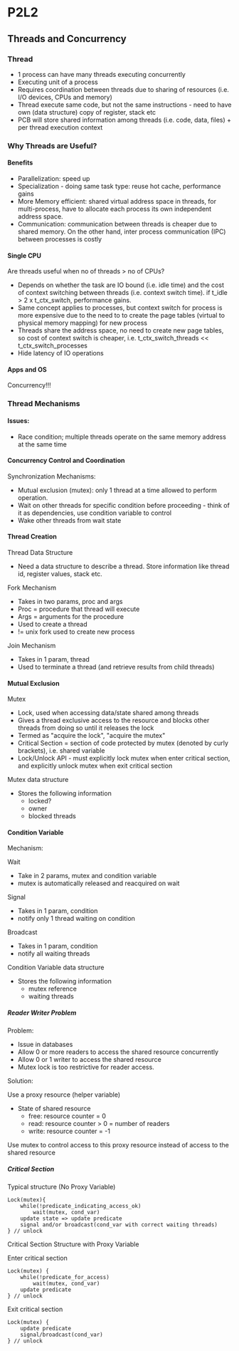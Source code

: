 # P2L2

## Threads and Concurrency

### Thread
- 1 process can have many threads executing concurrently
- Executing unit of a process
- Requires coordination between threads due to sharing of resources (i.e. I/O devices, CPUs and memory)
- Thread execute same code, but not the same instructions - need to have own (data structure) copy of register, stack etc
- PCB will store shared information among threads (i.e. code, data, files) + per thread execution context

### Why Threads are Useful?

#### Benefits
- Parallelization: speed up
- Specialization - doing same task type: reuse hot cache, performance gains
- More Memory efficient: shared virtual address space in threads, for multi-process, have to allocate each process its own independent address space.
- Communication: communication between threads is cheaper due to shared memory. On the other hand, inter process communication (IPC) between processes is costly

#### Single CPU

Are threads useful when no of threads > no of CPUs?

- Depends on whether the task are IO bound (i.e. idle time) and the cost of context switching between threads (i.e. context switch time). if t_idle > 2 x t_ctx_switch, performance gains.
- Same concept applies to processes, but context switch for process is more expensive due to the need to to create the page tables (virtual to physical memory mapping) for new process
- Threads share the address space, no need to create new page tables, so cost of context switch is cheaper, i.e. t_ctx_switch_threads << t_ctx_switch_processes
- Hide latency of IO operations

#### Apps and OS

Concurrency!!!

### Thread Mechanisms

#### Issues:
- Race condition; multiple threads operate on the same memory address at the same time

#### Concurrency Control and Coordination

Synchronization Mechanisms:

- Mutual exclusion (mutex): only 1 thread at a time allowed to perform operation. 
- Wait on other threads for specific condition before proceeding - think of it as dependencies, use condition variable to control
- Wake other threads from wait state

#### Thread Creation

Thread Data Structure
- Need a data structure to describe a thread. Store information like thread id, register values, stack etc.

Fork Mechanism
- Takes in two params, proc and args
- Proc = procedure that thread will execute
- Args = arguments for the procedure
- Used to create a thread
- != unix fork used to create new process

Join Mechanism
- Takes in 1 param, thread
- Used to terminate a thread (and retrieve results from child threads)

#### Mutual Exclusion

Mutex
- Lock, used when accessing data/state shared among threads
- Gives a thread exclusive access to the resource and blocks other threads from doing so until it releases the lock
- Termed as "acquire the lock", "acquire the mutex"
- Critical Section = section of code protected by mutex (denoted by curly brackets), i.e. shared variable
- Lock/Unlock API - must explicitly lock mutex when enter critical section, and explicitly unlock mutex when exit critical section

Mutex data structure
- Stores the following information
    - locked?
    - owner
    - blocked threads

#### Condition Variable

Mechanism:

Wait
- Take in 2 params, mutex and condition variable
- mutex is automatically released and reacquired on wait

Signal
- Takes in 1 param, condition
- notify only 1 thread waiting on condition

Broadcast
- Takes in 1 param, condition
- notify all waiting threads

Condition Variable data structure
- Stores the following information
    - mutex reference
    - waiting threads

##### Reader Writer Problem

Problem:
- Issue in databases
- Allow 0 or more readers to access the shared resource concurrently
- Allow 0 or 1 writer to access the shared resource
- Mutex lock is too restrictive for reader access.

Solution:

Use a proxy resource (helper variable)
- State of shared resource
    - free: resource counter = 0
    - read: resource counter > 0 = number of readers
    - write: resource counter = -1 

Use mutex to control access to this proxy resource instead of access to the shared resource

##### Critical Section

Typical structure (No Proxy Variable)
```
Lock(mutex){
    while(!predicate_indicating_access_ok)
        wait(mutex, cond_var)
    update state => update predicate
    signal and/or broadcast(cond_var with correct waiting threads)
} // unlock
```

Critical Section Structure with Proxy Variable

Enter critical section
```
Lock(mutex) {
    while(!predicate_for_access)
        wait(mutex, cond_var)
    update predicate
} // unlock
```

Exit critical section
```
Lock(mutex) {
    update predicate
    signal/broadcast(cond_var)
} // unlock
```

